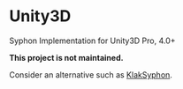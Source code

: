 Unity3D
=======

Syphon Implementation for Unity3D Pro, 4.0+ 

**This project is not maintained.**

Consider an alternative such as [KlakSyphon](https://github.com/keijiro/KlakSyphon).
